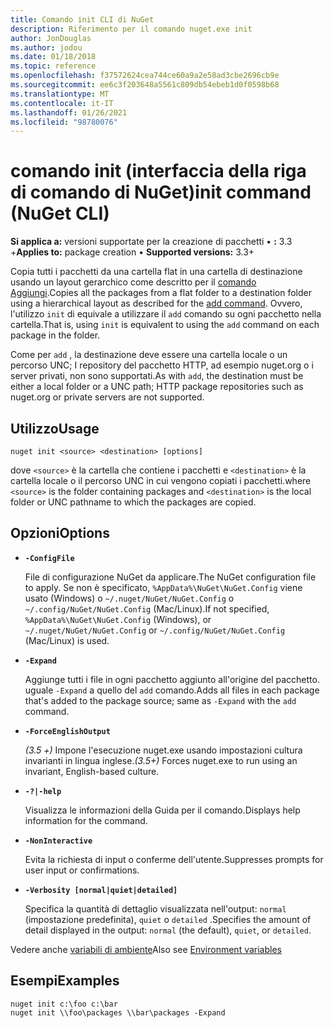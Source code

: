 ```yaml
---
title: Comando init CLI di NuGet
description: Riferimento per il comando nuget.exe init
author: JonDouglas
ms.author: jodou
ms.date: 01/18/2018
ms.topic: reference
ms.openlocfilehash: f37572624cea744ce60a9a2e58ad3cbe2696cb9e
ms.sourcegitcommit: ee6c3f203648a5561c809db54ebeb1d0f0598b68
ms.translationtype: MT
ms.contentlocale: it-IT
ms.lasthandoff: 01/26/2021
ms.locfileid: "98780076"
---
```

# <a name="init-command-nuget-cli"></a><span data-ttu-id="fbbb4-103">comando init (interfaccia della riga di comando di NuGet)</span><span class="sxs-lookup"><span data-stu-id="fbbb4-103">init command (NuGet CLI)</span></span>

<span data-ttu-id="fbbb4-104">**Si applica a:** versioni supportate per la creazione di pacchetti &bullet; **:** 3.3 +</span><span class="sxs-lookup"><span data-stu-id="fbbb4-104">**Applies to:** package creation &bullet; **Supported versions:** 3.3+</span></span>

<span data-ttu-id="fbbb4-105">Copia tutti i pacchetti da una cartella flat in una cartella di destinazione usando un layout gerarchico come descritto per il [comando Aggiungi](cli-ref-add.md).</span><span class="sxs-lookup"><span data-stu-id="fbbb4-105">Copies all the packages from a flat folder to a destination folder using a hierarchical layout as described for the [add command](cli-ref-add.md).</span></span> <span data-ttu-id="fbbb4-106">Ovvero, l'utilizzo `init` di equivale a utilizzare il `add` comando su ogni pacchetto nella cartella.</span><span class="sxs-lookup"><span data-stu-id="fbbb4-106">That is, using `init` is equivalent to using the `add` command on each package in the folder.</span></span>

<span data-ttu-id="fbbb4-107">Come per `add` , la destinazione deve essere una cartella locale o un percorso UNC; I repository del pacchetto HTTP, ad esempio nuget.org o i server privati, non sono supportati.</span><span class="sxs-lookup"><span data-stu-id="fbbb4-107">As with `add`, the destination must be either a local folder or a UNC path; HTTP package repositories such as nuget.org or private servers are not supported.</span></span>

## <a name="usage"></a><span data-ttu-id="fbbb4-108">Utilizzo</span><span class="sxs-lookup"><span data-stu-id="fbbb4-108">Usage</span></span>

```cli
nuget init <source> <destination> [options]
```

<span data-ttu-id="fbbb4-109">dove `<source>` è la cartella che contiene i pacchetti e `<destination>` è la cartella locale o il percorso UNC in cui vengono copiati i pacchetti.</span><span class="sxs-lookup"><span data-stu-id="fbbb4-109">where `<source>` is the folder containing packages and `<destination>` is the local folder or UNC pathname to which the packages are copied.</span></span>

## <a name="options"></a><span data-ttu-id="fbbb4-110">Opzioni</span><span class="sxs-lookup"><span data-stu-id="fbbb4-110">Options</span></span>

- **`-ConfigFile`**

  <span data-ttu-id="fbbb4-111">File di configurazione NuGet da applicare.</span><span class="sxs-lookup"><span data-stu-id="fbbb4-111">The NuGet configuration file to apply.</span></span> <span data-ttu-id="fbbb4-112">Se non è specificato, `%AppData%\NuGet\NuGet.Config` viene usato (Windows) o `~/.nuget/NuGet/NuGet.Config` o `~/.config/NuGet/NuGet.Config` (Mac/Linux).</span><span class="sxs-lookup"><span data-stu-id="fbbb4-112">If not specified, `%AppData%\NuGet\NuGet.Config` (Windows), or `~/.nuget/NuGet/NuGet.Config` or `~/.config/NuGet/NuGet.Config` (Mac/Linux) is used.</span></span>

- **`-Expand`**

  <span data-ttu-id="fbbb4-113">Aggiunge tutti i file in ogni pacchetto aggiunto all'origine del pacchetto. uguale `-Expand` a quello del `add` comando.</span><span class="sxs-lookup"><span data-stu-id="fbbb4-113">Adds all files in each package that's added to the package source; same as `-Expand` with the `add` command.</span></span>

- **`-ForceEnglishOutput`**

  <span data-ttu-id="fbbb4-114">*(3.5 +)* Impone l'esecuzione nuget.exe usando impostazioni cultura invarianti in lingua inglese.</span><span class="sxs-lookup"><span data-stu-id="fbbb4-114">*(3.5+)* Forces nuget.exe to run using an invariant, English-based culture.</span></span>

- **`-?|-help`**

  <span data-ttu-id="fbbb4-115">Visualizza le informazioni della Guida per il comando.</span><span class="sxs-lookup"><span data-stu-id="fbbb4-115">Displays help information for the command.</span></span>

- **`-NonInteractive`**

  <span data-ttu-id="fbbb4-116">Evita la richiesta di input o conferme dell'utente.</span><span class="sxs-lookup"><span data-stu-id="fbbb4-116">Suppresses prompts for user input or confirmations.</span></span>

- **`-Verbosity [normal|quiet|detailed]`**

  <span data-ttu-id="fbbb4-117">Specifica la quantità di dettaglio visualizzata nell'output: `normal` (impostazione predefinita), `quiet` o `detailed` .</span><span class="sxs-lookup"><span data-stu-id="fbbb4-117">Specifies the amount of detail displayed in the output: `normal` (the default), `quiet`, or `detailed`.</span></span>

<span data-ttu-id="fbbb4-118">Vedere anche [variabili di ambiente](cli-ref-environment-variables.md)</span><span class="sxs-lookup"><span data-stu-id="fbbb4-118">Also see [Environment variables](cli-ref-environment-variables.md)</span></span>

## <a name="examples"></a><span data-ttu-id="fbbb4-119">Esempi</span><span class="sxs-lookup"><span data-stu-id="fbbb4-119">Examples</span></span>

```cli
nuget init c:\foo c:\bar
nuget init \\foo\packages \\bar\packages -Expand
```
